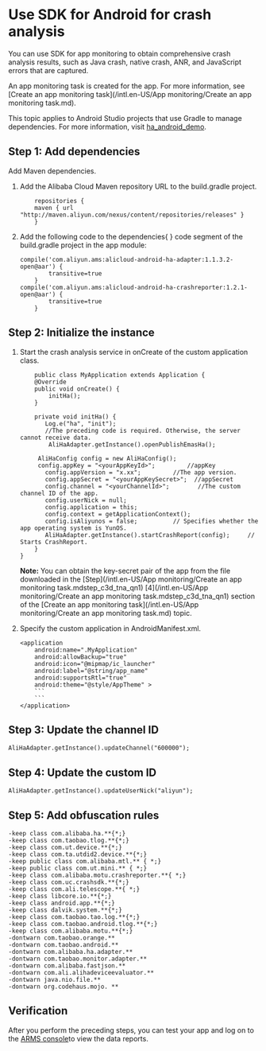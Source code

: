 # Use SDK for Android for crash analysis

You can use SDK for app monitoring to obtain comprehensive crash analysis results, such as Java crash, native crash, ANR, and JavaScript errors that are captured.

An app monitoring task is created for the app. For more information, see [Create an app monitoring task](/intl.en-US/App monitoring/Create an app monitoring task.md).

This topic applies to Android Studio projects that use Gradle to manage dependencies. For more information, visit [ha\_android\_demo](https://github.com/aliyun/alicloud-android-demo/tree/master/ha_android_demo).

## Step 1: Add dependencies

Add Maven dependencies.

1.  Add the Alibaba Cloud Maven repository URL to the build.gradle project.

    ```
        repositories {    
        maven { url "http://maven.aliyun.com/nexus/content/repositories/releases" }
        }
    ```

2.  Add the following code to the dependencies\{ \} code segment of the build.gradle project in the app module:

    ```
    compile('com.aliyun.ams:alicloud-android-ha-adapter:1.1.3.2-open@aar') {
            transitive=true
        }
    compile('com.aliyun.ams:alicloud-android-ha-crashreporter:1.2.1-open@aar') {
            transitive=true
        }
    ```


## Step 2: Initialize the instance

1.  Start the crash analysis service in onCreate of the custom application class.

    ```
        public class MyApplication extends Application {
        @Override
        public void onCreate() {
            initHa();
        }
    
        private void initHa() {
           Log.e("ha", "init");
           //The preceding code is required. Otherwise, the server cannot receive data.
            AliHaAdapter.getInstance().openPublishEmasHa();
    
         AliHaConfig config = new AliHaConfig();
         config.appKey = "<yourAppKeyId>";         //appKey
           config.appVersion = "x.xx";         //The app version.
           config.appSecret = "<yourAppKeySecret>";  //appSecret
           config.channel = "<yourChannelId>";        //The custom channel ID of the app.
           config.userNick = null;
           config.application = this;
           config.context = getApplicationContext();
           config.isAliyunos = false;          // Specifies whether the app operating system is YunOS.
           AliHaAdapter.getInstance().startCrashReport(config);     // Starts CrashReport.
        }
    }
    ```

    **Note:** You can obtain the key-secret pair of the app from the file downloaded in the [Step](/intl.en-US/App monitoring/Create an app monitoring task.mdstep_c3d_tna_qn1) [4](/intl.en-US/App monitoring/Create an app monitoring task.mdstep_c3d_tna_qn1) section of the [Create an app monitoring task](/intl.en-US/App monitoring/Create an app monitoring task.md) topic.

2.  Specify the custom application in AndroidManifest.xml.

    ```
    <application
        android:name=".MyApplication"
        android:allowBackup="true"
        android:icon="@mipmap/ic_launcher"
        android:label="@string/app_name"
        android:supportsRtl="true"
        android:theme="@style/AppTheme" >
        ```
        ```
    </application>
    ```


## Step 3: Update the channel ID

```
AliHaAdapter.getInstance().updateChannel("600000");
```

## Step 4: Update the custom ID

```
AliHaAdapter.getInstance().updateUserNick("aliyun");
```

## Step 5: Add obfuscation rules

```
-keep class com.alibaba.ha.**{*;}
-keep class com.taobao.tlog.**{*;}
-keep class com.ut.device.**{*;}
-keep class com.ta.utdid2.device.**{*;}
-keep public class com.alibaba.mtl.** { *;}
-keep public class com.ut.mini.** { *;}
-keep class com.alibaba.motu.crashreporter.**{ *;}
-keep class com.uc.crashsdk.**{*;}
-keep class com.ali.telescope.**{ *;}
-keep class libcore.io.**{*;}
-keep class android.app.**{*;}
-keep class dalvik.system.**{*;}
-keep class com.taobao.tao.log.**{*;}
-keep class com.taobao.android.tlog.**{*;}
-keep class com.alibaba.motu.**{*;}
-dontwarn com.taobao.orange.**
-dontwarn com.taobao.android.**
-dontwarn com.alibaba.ha.adapter.**
-dontwarn com.taobao.monitor.adapter.**
-dontwarn com.alibaba.fastjson.**
-dontwarn com.ali.alihadeviceevaluator.**
-dontwarn java.nio.file.**
-dontwarn org.codehaus.mojo. **
```

## Verification

After you perform the preceding steps, you can test your app and log on to the [ARMS console](https://arms-intl.console.aliyun.com/#/home)to view the data reports.

